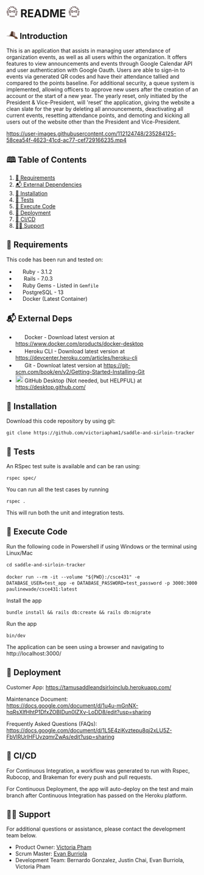 # <img src="app/assets/images/SnSnoBg.png" width="30" height="30"> README <img src="app/assets/images/SnSnoBg.png" width="30" height="30">

## <img src="app/assets/images/CBHresize.png" width="30" height="20"> Introduction

This is an application that assists in managing user attendance of organization events, as well as all users within the organization. It offers features to view announcements and events through Google Calendar API and user authentication with Google Oauth. Users are able to sign-in to events via generated QR codes and have their attendance tallied and compared to the points baseline. For additional security, a queue system is implemented, allowing officers to approve new users after the creation of an account or the start of a new year. The yearly reset, only initiated by the President & Vice-President, will 'reset' the application, giving the website a clean slate for the year by deleting all announcements, deactivating all current events, resetting attendance points, and demoting and kicking all users out of the website other than the President and Vice-President.

https://user-images.githubusercontent.com/112124748/235284125-58cea54f-4623-41cd-ac77-cef729166235.mp4

## 🕮 Table of Contents

1. [📃 Requirements](#-requirements)
2. [📬 External Dependencies](#-external-deps)
3. [📂 Installation](#-installation)
4. [🧪 Tests](#-tests)
5. [🔨 Execute Code](#-execute-code)
6. [🚀 Deployment](#-deployment)
7. [🔬 CI/CD](#-cicd)
8. [🙏🏻 Support](#-support)

## 📃 Requirements

This code has been run and tested on:

-   <img src="https://upload.wikimedia.org/wikipedia/commons/thumb/7/73/Ruby_logo.svg/1024px-Ruby_logo.svg.png" width="15" height="15"> Ruby - 3.1.2
-   <img src="https://download.logo.wine/logo/Ruby_on_Rails/Ruby_on_Rails-Logo.wine.png" width="18" height="15"> Rails - 7.0.3
-   <img src="https://cdn.iconscout.com/icon/free/png-256/rubygems-3521684-2945128.png" width="15" height="15"> Ruby Gems - Listed in `Gemfile`
-   <img src="https://upload.wikimedia.org/wikipedia/commons/thumb/2/29/Postgresql_elephant.svg/1200px-Postgresql_elephant.svg.png" width="15" height="15" > PostgreSQL - 13
-   <img src="https://www.docker.com/wp-content/uploads/2022/03/Moby-logo.png" width="15" height="13"> Docker (Latest Container)

## 📬 External Deps

-   <img src="https://www.docker.com/wp-content/uploads/2022/03/Moby-logo.png" width="20" height="17"> Docker - Download latest version at https://www.docker.com/products/docker-desktop
-   <img src="https://cdn.iconscout.com/icon/free/png-256/heroku-10-1175213.png?f=webp&w=128" width="20" height="17"> Heroku CLI - Download latest version at https://devcenter.heroku.com/articles/heroku-cli
-   <img src="https://git-scm.com/images/logos/downloads/Git-Icon-1788C.png" width="20" height="17"> Git - Downloat latest version at https://git-scm.com/book/en/v2/Getting-Started-Installing-Git
-   <img src="https://cdn.jim-nielsen.com/macos/512/github-desktop-2021-05-20.png" width="20" height="20"> GitHub Desktop (Not needed, but HELPFUL) at https://desktop.github.com/

## 📂 Installation

Download this code repository by using git:

```
git clone https://github.com/victoriapham1/saddle-and-sirloin-tracker
```

## 🧪 Tests

An RSpec test suite is available and can be ran using:

```
rspec spec/
```

You can run all the test cases by running

```
rspec .
```

This will run both the unit and integration tests.

## 🔨 Execute Code

Run the following code in Powershell if using Windows or the terminal using Linux/Mac

```
cd saddle-and-sirloin-tracker

docker run --rm -it --volume "${PWD}:/csce431" -e DATABASE_USER=test_app -e DATABASE_PASSWORD=test_password -p 3000:3000 paulinewade/csce431:latest
```

Install the app

```
bundle install && rails db:create && rails db:migrate
```

Run the app

```
bin/dev
```

The application can be seen using a browser and navigating to http://localhost:3000/

## 🚀 Deployment

Customer App: https://tamusaddleandsirloinclub.herokuapp.com/

Maintenance Document: <br>
https://docs.google.com/document/d/1u4u-mGnNX-hqRsXlfHhtP1DfxZOBIDun0lZXv-LoDD8/edit?usp=sharing

Frequently Asked Questions (FAQs): <br>
https://docs.google.com/document/d/1L5E4ziKvztepu8qj2xLU5Z-FbVlRUrlHFUvzqmrZwAs/edit?usp=sharing

## 🔬 CI/CD

For Continuous Integration, a workflow was generated to run with Rspec, Rubocop, and Brakeman for every push and pull requests.

For Continuous Deployment, the app will auto-deploy on the test and main branch after Continuous Integration has passed on the Heroku platform.

## 🙏🏻 Support

For additional questions or assistance, please contact the development team below.

-   Product Owner: [Victoria Pham](mailto:vtp283@tamu.edu)
-   Scrum Master: [Evan Burriola](mailto:evanburriola12@tamu.edu)
-   Development Team: Bernardo Gonzalez, Justin Chai, Evan Burriola, Victoria Pham
